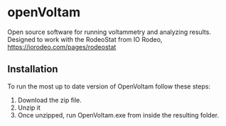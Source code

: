 # openVoltam
Open source software for running voltammetry and analyzing results. Designed to work with the RodeoStat from IO Rodeo, https://iorodeo.com/pages/rodeostat

## Installation
To run the most up to date version of OpenVoltam follow these steps:
1. Download the zip file.
2. Unzip it
3. Once unzipped, run OpenVoltam.exe from inside the resulting folder.
